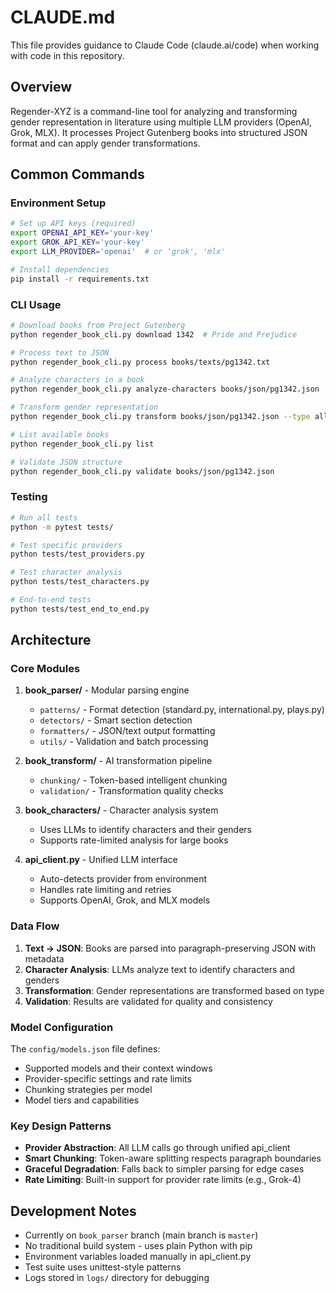 # CLAUDE.md

This file provides guidance to Claude Code (claude.ai/code) when working with code in this repository.

## Overview

Regender-XYZ is a command-line tool for analyzing and transforming gender representation in literature using multiple LLM providers (OpenAI, Grok, MLX). It processes Project Gutenberg books into structured JSON format and can apply gender transformations.

## Common Commands

### Environment Setup
```bash
# Set up API keys (required)
export OPENAI_API_KEY='your-key'
export GROK_API_KEY='your-key'
export LLM_PROVIDER='openai'  # or 'grok', 'mlx'

# Install dependencies
pip install -r requirements.txt
```

### CLI Usage
```bash
# Download books from Project Gutenberg
python regender_book_cli.py download 1342  # Pride and Prejudice

# Process text to JSON
python regender_book_cli.py process books/texts/pg1342.txt

# Analyze characters in a book
python regender_book_cli.py analyze-characters books/json/pg1342.json

# Transform gender representation
python regender_book_cli.py transform books/json/pg1342.json --type all_male

# List available books
python regender_book_cli.py list

# Validate JSON structure
python regender_book_cli.py validate books/json/pg1342.json
```

### Testing
```bash
# Run all tests
python -m pytest tests/

# Test specific providers
python tests/test_providers.py

# Test character analysis
python tests/test_characters.py

# End-to-end tests
python tests/test_end_to_end.py
```

## Architecture

### Core Modules

1. **book_parser/** - Modular parsing engine
   - `patterns/` - Format detection (standard.py, international.py, plays.py)
   - `detectors/` - Smart section detection
   - `formatters/` - JSON/text output formatting
   - `utils/` - Validation and batch processing

2. **book_transform/** - AI transformation pipeline
   - `chunking/` - Token-based intelligent chunking
   - `validation/` - Transformation quality checks

3. **book_characters/** - Character analysis system
   - Uses LLMs to identify characters and their genders
   - Supports rate-limited analysis for large books

4. **api_client.py** - Unified LLM interface
   - Auto-detects provider from environment
   - Handles rate limiting and retries
   - Supports OpenAI, Grok, and MLX models

### Data Flow

1. **Text → JSON**: Books are parsed into paragraph-preserving JSON with metadata
2. **Character Analysis**: LLMs analyze text to identify characters and genders
3. **Transformation**: Gender representations are transformed based on type
4. **Validation**: Results are validated for quality and consistency

### Model Configuration

The `config/models.json` file defines:
- Supported models and their context windows
- Provider-specific settings and rate limits
- Chunking strategies per model
- Model tiers and capabilities

### Key Design Patterns

- **Provider Abstraction**: All LLM calls go through unified api_client
- **Smart Chunking**: Token-aware splitting respects paragraph boundaries
- **Graceful Degradation**: Falls back to simpler parsing for edge cases
- **Rate Limiting**: Built-in support for provider rate limits (e.g., Grok-4)

## Development Notes

- Currently on `book_parser` branch (main branch is `master`)
- No traditional build system - uses plain Python with pip
- Environment variables loaded manually in api_client.py
- Test suite uses unittest-style patterns
- Logs stored in `logs/` directory for debugging